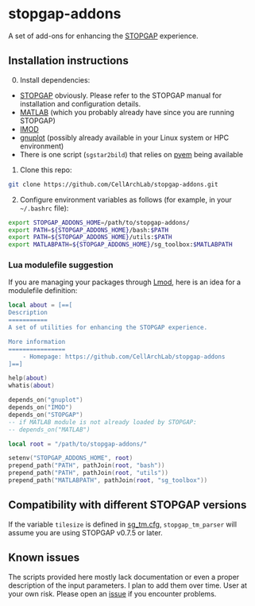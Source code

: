 # stopgap-addons
A set of add-ons for enhancing the [STOPGAP](https://github.com/wan-lab-vanderbilt/STOPGAP) experience.

## Installation instructions
0. Install dependencies:
  * [STOPGAP](https://github.com/wan-lab-vanderbilt/STOPGAP) obviously. Please refer to the STOPGAP manual for installation and configuration details.
  * [MATLAB](https://www.mathworks.com/products/matlab.html) (which you probably already have since you are running STOPGAP)
  * [IMOD](https://bio3d.colorado.edu/imod/)
  * [gnuplot](http://www.gnuplot.info/) (possibly already available in your Linux system or HPC environment)
  * There is one script (`sgstar2bild`) that relies on [pyem](https://github.com/asarnow/pyem) being available
1. Clone this repo:
```bash
git clone https://github.com/CellArchLab/stopgap-addons.git
```
2. Configure environment variables as follows (for example, in your `~/.bashrc` file):
```bash
export STOPGAP_ADDONS_HOME=/path/to/stopgap-addons/
export PATH=${STOPGAP_ADDONS_HOME}/bash:$PATH
export PATH=${STOPGAP_ADDONS_HOME}/utils:$PATH
export MATLABPATH=${STOPGAP_ADDONS_HOME}/sg_toolbox:$MATLABPATH
```
### Lua modulefile suggestion
If you are managing your packages through [Lmod](https://lmod.readthedocs.io/), here is an idea for a modulefile definition:
```lua
local about = [==[
Description
===========
A set of utilities for enhancing the STOPGAP experience.

More information
================
    - Homepage: https://github.com/CellArchLab/stopgap-addons
]==]

help(about)
whatis(about)

depends_on("gnuplot")
depends_on("IMOD")
depends_on("STOPGAP")
-- if MATLAB module is not already loaded by STOPGAP:
-- depends_on("MATLAB")

local root = "/path/to/stopgap-addons/"

setenv("STOPGAP_ADDONS_HOME", root)
prepend_path("PATH", pathJoin(root, "bash"))
prepend_path("PATH", pathJoin(root, "utils"))
prepend_path("MATLABPATH", pathJoin(root, "sg_toolbox"))

```
## Compatibility with different STOPGAP versions
If the variable `tilesize` is defined in [sg_tm.cfg](config/tm/sg_tm.cfg), `stopgap_tm_parser` will assume you are using STOPGAP v0.7.5 or later.

## Known issues
The scripts provided here mostly lack documentation or even a proper description of the input parameters. I plan to add them over time. User at your own risk. Please open an [issue](https://github.com/CellArchLab/stopgap-addons/issues) if you encounter problems.
